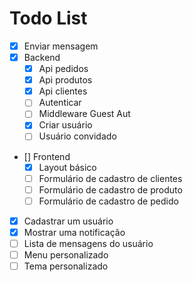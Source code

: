 # Todo List

- [x] Enviar mensagem
- [x] Backend
  - [x] Api pedidos
  - [x] Api produtos
  - [x] Api clientes
  - [ ] Autenticar
  - [ ] Middleware Guest Aut
  - [x] Criar usuário
  - [ ] Usuário convidado
- [] Frontend
  - [x] Layout básico
  - [ ] Formulário de cadastro de clientes
  - [ ] Formulário de cadastro de produto
  - [ ] Formulário de cadastro de pedido
- [x] Cadastrar um usuário
- [x] Mostrar uma notificação
- [ ] Lista de mensagens do usuário
- [ ] Menu personalizado
- [ ] Tema personalizado
